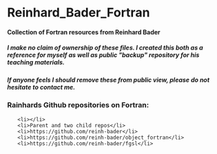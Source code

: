 # Reinhard_Bader_Fortran
#### Collection of Fortran resources from Reinhard Bader

##### I make no claim of ownership of these files. I created this both as a reference for myself as well as public "backup" repository for his teaching materials. 
##### If anyone feels I should remove these from public view, please do not hesitate to contact me. 

### Rainhards Github repositories on Fortran:

<ul>

	<li></li>
	<li>Parent and two child repos</li>
	<li>https://github.com/reinh-bader</li>
	<li>https://github.com/reinh-bader/object_fortran</li>
	<li>https://github.com/reinh-bader/fgsl</li>
	
</ul>
